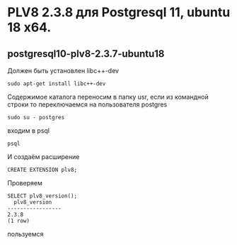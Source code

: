 # PLV8 2.3.8 для Postgresql 11, ubuntu 18 x64.
## postgresql10-plv8-2.3.7-ubuntu18
Должен быть установлен libc++-dev 
```
sudo apt-get install libc++-dev
```
Содержимое каталога переносим в папку usr,
если из командной строки то переключаемся на пользователя postgres 

```
sudo su - postgres
```
входим в psql
```
psql
```
И создаём расширение
```
CREATE EXTENSION plv8;
```
Проверяем
```
SELECT plv8_version();
  plv8_version
-----------------
2.3.8
(1 row)
```
пользуемся


